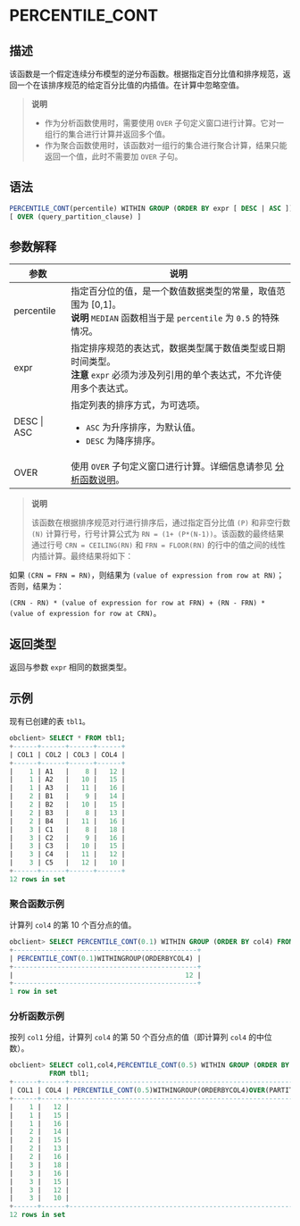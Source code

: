 # PERCENTILE_CONT

## 描述

该函数是一个假定连续分布模型的逆分布函数。根据指定百分比值和排序规范，返回一个在该排序规范的给定百分比值的内插值。在计算中忽略空值。

>**说明**
>
>* 作为分析函数使用时，需要使用 `OVER` 子句定义窗口进行计算。它对一组行的集合进行计算并返回多个值。
>* 作为聚合函数使用时，该函数对一组行的集合进行聚合计算，结果只能返回一个值，此时不需要加 `OVER` 子句。

## 语法

```sql
PERCENTILE_CONT(percentile) WITHIN GROUP (ORDER BY expr [ DESC | ASC ])
[ OVER (query_partition_clause) ]
```

## 参数解释

|     参数      |                                                                             说明                                                                              |
|-------------|-------------------------------------------------------------------------------------------------------------------------------------------------------------|
| percentile  | 指定百分位的值，是一个数值数据类型的常量，取值范围为 \[0,1\]。 <br>**说明**  `MEDIAN` 函数相当于是 `percentile` 为 `0.5` 的特殊情况。                                     |
| expr        | 指定排序规范的表达式，数据类型属于数值类型或日期时间类型。 <br>**注意**  `expr` 必须为涉及列引用的单个表达式，不允许使用多个表达式。                                                     |
| DESC \| ASC | 指定列表的排序方式，为可选项。 <ul><li> `ASC` 为升序排序，为默认值。   </li><li> `DESC` 为降序排序。</li></ul>    |
| OVER        | 使用 `OVER` 子句定义窗口进行计算。详细信息请参见 [分析函数说明](../4.analysis-functions-2/1.window-function-description.md)。                                                                     |

>**说明**
>
>该函数在根据排序规范对行进行排序后，通过指定百分比值 `(P)` 和非空行数 `(N)` 计算行号，行号计算公式为 `RN = (1+ (P*(N-1))`。该函数的最终结果通过行号 `CRN = CEILING(RN)` 和 `FRN = FLOOR(RN)` 的行中的值之间的线性内插计算。最终结果将如下：

如果 `(CRN = FRN = RN)`，则结果为 `(value of expression from row at RN)`；否则，结果为：

`(CRN - RN) * (value of expression for row at FRN) + (RN - FRN) * (value of expression for row at CRN)`。

## 返回类型

返回与参数 `expr` 相同的数据类型。

## 示例

现有已创建的表 `tbl1`。

```sql
obclient> SELECT * FROM tbl1;
+------+------+------+------+
| COL1 | COL2 | COL3 | COL4 |
+------+------+------+------+
|    1 | A1   |    8 |   12 |
|    1 | A2   |   10 |   15 |
|    1 | A3   |   11 |   16 |
|    2 | B1   |    9 |   14 |
|    2 | B2   |   10 |   15 |
|    2 | B3   |    8 |   13 |
|    2 | B4   |   11 |   16 |
|    3 | C1   |    8 |   18 |
|    3 | C2   |    9 |   16 |
|    3 | C3   |   10 |   15 |
|    3 | C4   |   11 |   12 |
|    3 | C5   |   12 |   10 |
+------+------+------+------+
12 rows in set
```

### 聚合函数示例

计算列 `col4` 的第 10 个百分点的值。

```sql
obclient> SELECT PERCENTILE_CONT(0.1) WITHIN GROUP (ORDER BY col4) FROM tbl1;
+----------------------------------------------+
| PERCENTILE_CONT(0.1)WITHINGROUP(ORDERBYCOL4) |
+----------------------------------------------+
|                                           12 |
+----------------------------------------------+
1 row in set
```

### 分析函数示例

按列 `col1` 分组，计算列 `col4` 的第 50 个百分点的值（即计算列 `col4` 的中位数）。

```sql
obclient> SELECT col1,col4,PERCENTILE_CONT(0.5) WITHIN GROUP (ORDER BY col4) OVER (PARTITION BY col1)
          FROM tbl1;
+------+------+-------------------------------------------------------------------+
| COL1 | COL4 | PERCENTILE_CONT(0.5)WITHINGROUP(ORDERBYCOL4)OVER(PARTITIONBYCOL1) |
+------+------+-------------------------------------------------------------------+
|    1 |   12 |                                                                15 |
|    1 |   15 |                                                                15 |
|    1 |   16 |                                                                15 |
|    2 |   14 |                                                              14.5 |
|    2 |   15 |                                                              14.5 |
|    2 |   13 |                                                              14.5 |
|    2 |   16 |                                                              14.5 |
|    3 |   18 |                                                                15 |
|    3 |   16 |                                                                15 |
|    3 |   15 |                                                                15 |
|    3 |   12 |                                                                15 |
|    3 |   10 |                                                                15 |
+------+------+-------------------------------------------------------------------+
12 rows in set
```

